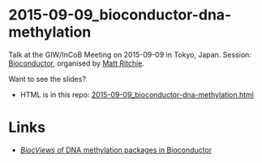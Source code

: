 # 2015-09-09_bioconductor-dna-methylation

Talk at the GIW/InCoB Meeting on 2015-09-09 in Tokyo, Japan. Session: [Bioconductor](http://www.jsbi.org/giw-incob2015/program/GIW_InCoB2015abstracts.html#S1a), organised by [Matt Ritchie](http://www.wehi.edu.au/people/matthew-ritchie).

Want to see the slides?

- HTML is in this repo: [2015-09-09_bioconductor-dna-methylation.html](2015-09-09_bioconductor-dna-methylation.html)

# Links

- [_BiocViews_ of DNA methylation packages in Bioconductor](http://www.bioconductor.org/packages/release/BiocViews.html#___DNAMethylation)
